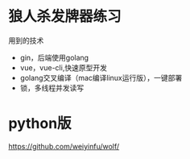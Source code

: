 # 狼人杀发牌器练习
用到的技术
* gin，后端使用golang
* vue，vue-cli,快速原型开发
* golang交叉编译（mac编译linux运行版），一键部署
* 锁，多线程并发读写

# python版
https://github.com/weiyinfu/wolf/